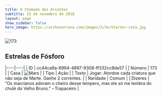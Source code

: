```yaml
---
title: O Chamado dos Arcontes
subtitle: 15 de novembro de 2018
layout: page
show_sidebar: false
hero_image: https://archonarcana.com/images/5/5e/Starter-cota.jpg
---
```


![173](https://cdn.keyforgegame.com/media/card_front/pt/341_173_H5C875HQR3RC_pt.png)

## Estrelas de Fósforo

|----|----|
| ID | cc44ca9a-6994-4897-9308-ff332cc8de57 |
| Número | 173 |
| Casa | ![Mars](https://archonarcana.com/images/thumb/d/de/Mars.png/22px-Mars.png "Marte") |
| Tipo | Ação |
| Texto | Jogar: Atordoe cada criatura que não seja de Marte. Ganhe 2 correntes. |
| Raridade | Comum |
| Dizeres | “Os marcianos adoram o cheiro desse tempero, mas ele só me lembra do chulé do Velho Bruno.” – Trapaceiro |
